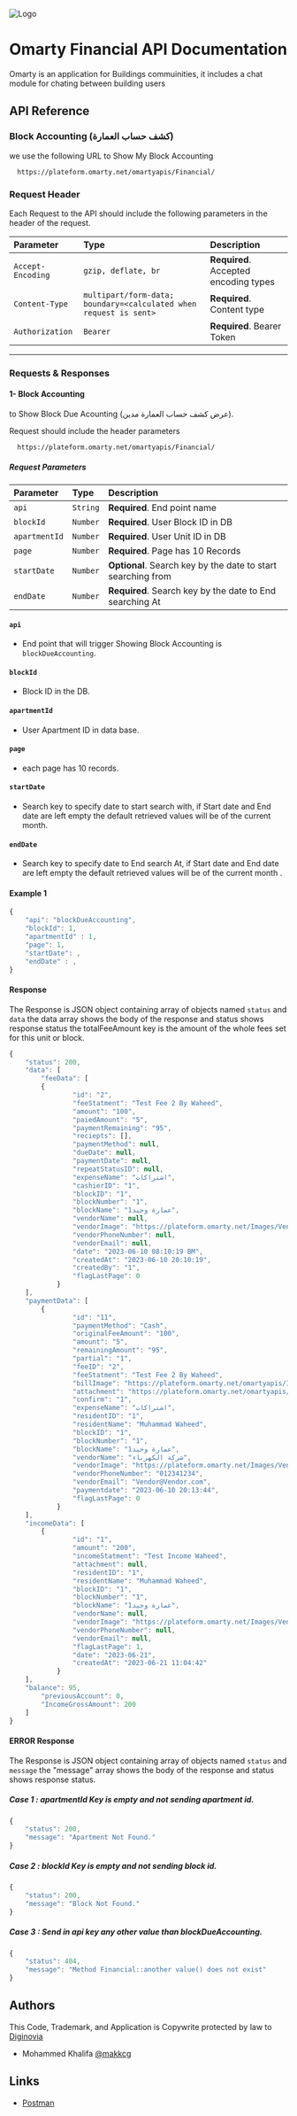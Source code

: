 ![Logo](https://omarty.net/wp-content/uploads/2023/03/cropped-omarty_logo_80h.png)


# Omarty Financial API Documentation

Omarty is an application for Buildings commuinities, it includes a chat module for chating between building users




## API Reference
### **Block Accounting (كشف حساب العمارة)**
we use the following URL to Show My Block Accounting
```http
  https://plateform.omarty.net/omartyapis/Financial/
```

### **Request Header**
Each Request to the API should include the following parameters in the header of the request.

| Parameter | Type     | Description                |
| :-------- | :------- | :------------------------- |
| `Accept-Encoding` | `gzip, deflate, br` | **Required**. Accepted encoding types |
| `Content-Type` | `multipart/form-data; boundary=<calculated when request is sent>` | **Required**. Content type|
| `Authorization` | `Bearer` | **Required**. Bearer Token|

------------------------------
### **Requests & Responses**

#### **1- Block Accounting**
to Show Block Due Acounting (عرض كشف حساب العمارة مدين).

Request should include the header parameters
```http
  https://plateform.omarty.net/omartyapis/Financial/
```
##### **Request Parameters**

| Parameter | Type     | Description                       |
| :-------- | :------- | :-------------------------------- |
| `api` | `String` | **Required**. End point name|
| `blockId` | `Number` | **Required**. User Block ID in DB|
| `apartmentId` | `Number` | **Required**. User Unit ID in DB|
| `page` | `Number` | **Required**. Page has 10 Records|
| `startDate` | `Number` | **Optional**. Search key by the date to start searching from|
| `endDate` | `Number` | **Required**. Search key by the date to End searching At|

#### `api`

- End point that will trigger Showing Block Accounting is `blockDueAccounting`.

#### `blockId`

- Block ID in the DB.

#### `apartmentId`

- User Apartment ID in data base.

#### `page`

- each page has 10 records.

#### `startDate`

- Search key to specify date to start search with, if Start date and End date are left empty the default retrieved values will be of the current month.

#### `endDate`

- Search key to specify date to End search At, if Start date and End date are left empty the default retrieved values will be of the current month .


#### Example 1

```javascript
{
	"api": "blockDueAccounting",
	"blockId": 1,
	"apartmentId" : 1,
	"page": 1,
	"startDate": ,
	"endDate" : ,
}
```

#### Response
The Response is JSON object containing array of objects named `status` and `data` the data array shows the body of the response and status shows response status the totalFeeAmount key is the amount of the whole fees set for this unit or block.
```javascript
{
    "status": 200,
    "data": [
        "feeData": [
		{
                "id": "2",
                "feeStatment": "Test Fee 2 By Waheed",
                "amount": "100",
                "paiedAmount": "5",
                "paymentRemaining": "95",
                "reciepts": [],
                "paymentMethod": null,
                "dueDate": null,
                "paymentDate": null,
                "repeatStatusID": null,
                "expenseName": "اشتراكات",
                "cashierID": "1",
                "blockID": "1",
                "blockNumber": "1",
                "blockName": "عمارة وحيد1",
                "vendorName": null,
                "vendorImage": "https://plateform.omarty.net/Images/VendorImages/Default.jpg",
                "vendorPhoneNumber": null,
                "vendorEmail": null,
                "date": "2023-06-10 08:10:19 BM",
                "createdAt": "2023-06-10 20:10:19",
                "createdBy": "1",
                "flagLastPage": 0
            }
	],
	"paymentData": [
		{
                "id": "11",
                "paymentMethod": "Cash",
                "originalFeeAmount": "100",
                "amount": "5",
                "remainingAmount": "95",
                "partial": "1",
                "feeID": "2",
                "feeStatment": "Test Fee 2 By Waheed",
                "billImage": "https://plateform.omarty.net/omartyapis/Images/BillImages/B1A1I7.pdf",
                "attachment": "https://plateform.omarty.net/omartyapis/Images/PaymentImages/MTY0ODRhZjQ4ZDRmMTA4LjUxOTI4ODk1.png",
                "confirm": "1",
                "expenseName": "اشتراكات",
                "residentID": "1",
                "residentName": "Muhammad Waheed",
                "blockID": "1",
                "blockNumber": "1",
                "blockName": "عمارة وحيد1",
                "vendorName": "شركة الكهرباء",
                "vendorImage": "https://plateform.omarty.net/Images/VendorImages/Default.jpg",
                "vendorPhoneNumber": "012341234",
                "vendorEmail": "Vendor@Vendor.com",
                "paymentdate": "2023-06-10 20:13:44",
                "flagLastPage": 0
            }
	],
	"incomeData": [
		{
                "id": "1",
                "amount": "200",
                "incomeStatment": "Test Income Waheed",
                "attachment": null,
                "residentID": "1",
                "residentName": "Muhammad Waheed",
                "blockID": "1",
                "blockNumber": "1",
                "blockName": "عمارة وحيد1",
                "vendorName": null,
                "vendorImage": "https://plateform.omarty.net/Images/VendorImages/Default.jpg",
                "vendorPhoneNumber": null,
                "vendorEmail": null,
                "flagLastPage": 1,
                "date": "2023-06-21",
                "createdAt": "2023-06-21 11:04:42"
            }
	],
	"balance": 95,
        "previousAccount": 0,
        "IncomeGrossAmount": 200
    ]
}
```

#### ERROR Response
The Response is JSON object containing array of objects named `status` and `message` the "message" array shows the body of the response and status shows response status.

##### Case 1 : apartmentId Key is empty and not sending apartment id.
```javascript
{
    "status": 200,
    "message": "Apartment Not Found."
}
```

##### Case 2 : blockId Key is empty and not sending block id.
```javascript
{
    "status": 200,
    "message": "Block Not Found."
}
```

##### Case 3 : Send in api key any other value than blockDueAccounting.
```javascript
{
    "status": 404,
    "message": "Method Financial::another value() does not exist"
}
```

## Authors

This Code, Trademark, and Application is Copywrite protected by law to [Diginovia](https://diginovia.com/)
- Mohammed Khalifa [@makkcg](https://github.com/makkcg)

## Links

- [Postman](https://omarty.postman.co/workspace/Omarty-Workspace-VPS~7efc4af7-9f9e-48ce-a5b5-d127cfd455b1/overview)

